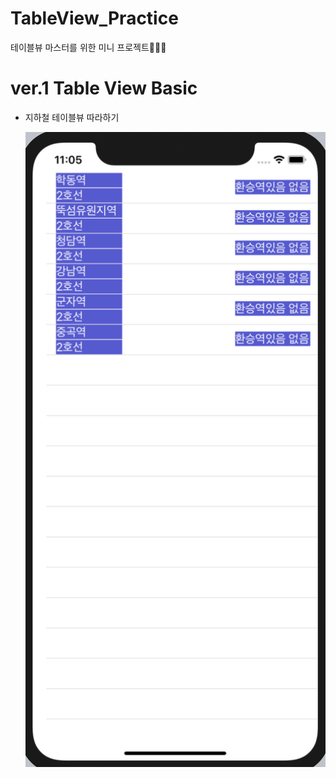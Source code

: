 # TableView_Practice
테이블뷰 마스터를 위한 미니 프로젝트👩🏻‍🎓





# ver.1 Table View Basic

* 지하철 테이블뷰 따라하기

  ![지하철앱 테이블뷰](https://github.com/SROO0524/TableView_Practice/blob/master/Image/TableView_1.png)

